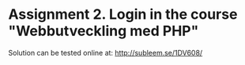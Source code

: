 # Assignment 2. Login in the course "Webbutveckling med PHP"
Solution can be tested online at: http://subleem.se/1DV608/
